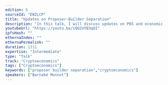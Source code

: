 ```yaml
---
edition: 6
sourceId: "EWZLCP"
title: "Updates on Proposer-Builder Separation"
description: "In this talk, I will discuss updates on PBS and economic models for validators, builders, searchers and users."
youtubeUrl: "https://youtu.be/sQQ2UYB3qOI"
ipfsHash: ""
ethernaIndex: ""
ethernaPermalink: ""
duration: 1311
expertise: "Intermediate"
type: "Talk"
track: "Cryptoeconomics"
tags: ["Cryptoeconomics"]
keywords: ["proposer builder separation","cryptoeconomics"]
speakers: ["Barnabé Monnot"]
---
```

